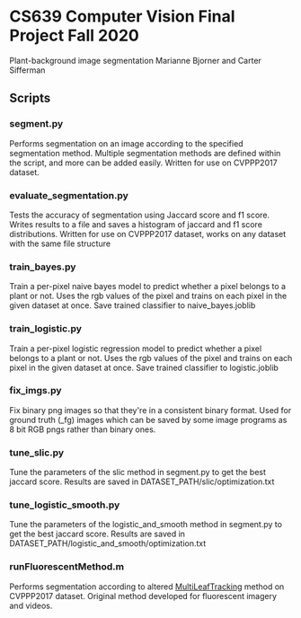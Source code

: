 # CS639 Computer Vision Final Project Fall 2020
Plant-background image segmentation
Marianne Bjorner and Carter Sifferman

## Scripts
### segment.py
Performs segmentation on an image according to the specified segmentation method. Multiple segmentation methods are defined within the script, and more can be added easily. Written for use on CVPPP2017 dataset.

### evaluate_segmentation.py
Tests the accuracy of segmentation using Jaccard score and f1 score. Writes results to a file and saves a histogram of jaccard and f1 score distributions. Written for use on CVPPP2017 dataset, works on any dataset with the same file structure

### train_bayes.py
Train a per-pixel naive bayes model to predict whether a pixel belongs to a plant or not. Uses the rgb values of the pixel and trains on each pixel in the given dataset at once. Save trained classifier to naive_bayes.joblib

### train_logistic.py
Train a per-pixel logistic regression model to predict whether a pixel belongs to a plant or not. Uses the rgb values of the pixel and trains on each pixel in the given dataset at once. Save trained classifier to logistic.joblib

### fix_imgs.py
Fix binary png images so that they're in a consistent binary format. Used for ground truth (_fg) images which can be saved by some image programs as 8 bit RGB pngs
rather than binary ones.

### tune_slic.py
Tune the parameters of the slic method in segment.py to get the best jaccard score. Results are saved in DATASET_PATH/slic/optimization.txt

### tune_logistic_smooth.py
Tune the parameters of the logistic_and_smooth method in segment.py to get the best jaccard score. Results are saved in DATASET_PATH/logistic_and_smooth/optimization.txt

### runFluorescentMethod.m
Performs segmentation according to altered [MultiLeafTracking](https://github.com/xiyinmsu/PlantVision) method on CVPPP2017 dataset. Original method developed for fluorescent imagery and videos.
